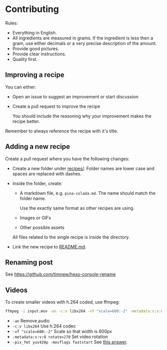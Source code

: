 # Contributing

Rules:

* Everything in English.
* All ingredients are measured in grams. If the ingredient is less then a gram, use either decimals or a very precise description of the amount.
* Provide good pictures.
* Provide clear instructions.
* Quality first.

## Improving a recipe

You can either:

* Open an issue to suggest an improvement or start discussion
* Create a pull request to improve the recipe

    You should include the reasoning why your improvement makes the recipe better.

Remember to always reference the recipe with it's title.

## Adding a new recipe

Create a pull request where you have the following changes:

* Create a new folder under [recipes/](recipes/). Folder names are lower case and spaces are replaced with dashes.
* Inside the folder, create:

    * A markdown file, e.g. `pina-colada.md`. The name should match the folder name.

        Use the exactly same format as other recipes are using.

    * Images or GIFs
    * Other possible assets

    All files related to the single recipe is inside the directory.

* Link the new recipe to [README.md](README.md).


## Renaming post

See https://github.com/timnew/hexo-console-rename

## Videos

To create smaller videos with h.264 coded, use ffmpeg:

``` bash
ffmpeg -i input.mov -an -c:v libx264 -vf "scale=600:-2" -metadata:s:v:0 rotate=270 -pix_fmt yuv420p -movflags faststart output.mov
```

* `-an` Remove audio
* `-c:v libx264` Use h.264 codec
* `-vf "scale=600:-2"` Scale so that width is 600px
* `-metadata:s:v:0 rotate=270` Set video rotation
* `-pix_fmt yuv420p -movflags faststart` See [this answer](http://superuser.com/questions/750811/convert-avi-into-h-264-that-works-inside-an-html5-video-tag).
